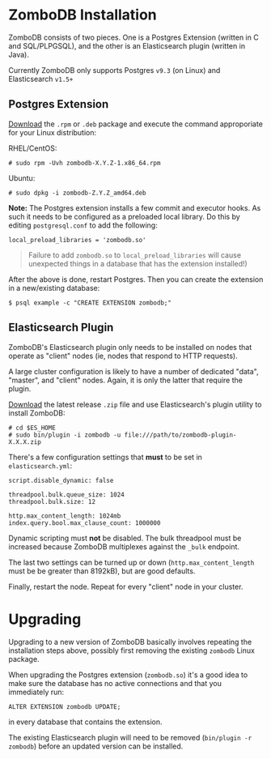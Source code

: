 # ZomboDB Installation

ZomboDB consists of two pieces.  One is a Postgres Extension (written in C and SQL/PLPGSQL), and the other is an Elasticsearch plugin (written in Java).

Currently ZomboDB only supports Postgres `v9.3` (on Linux) and Elasticsearch `v1.5+`


## Postgres Extension

[Download](https://github.com/zombodb/zombodb/releases/latest) the `.rpm` or `.deb` package and execute the command approporiate for your Linux distribution:

RHEL/CentOS:

```
# sudo rpm -Uvh zombodb-X.Y.Z-1.x86_64.rpm
```

Ubuntu:

```
# sudo dpkg -i zombodb-Z.Y.Z_amd64.deb
```

**Note:**  The Postgres extension installs a few commit and executor hooks. As such it needs to be configured as a preloaded local library.  Do this by editing  `postgresql.conf` to add the following:

```
local_preload_libraries = 'zombodb.so'
```

> Failure to add `zombodb.so` to `local_preload_libraries` will cause unexpected things in a database that has the extension installed!)

After the above is done, restart Postgres.  Then you can create the extension in a new/existing database:

```
$ psql example -c "CREATE EXTENSION zombodb;"
```

## Elasticsearch Plugin

ZomboDB's Elasticsearch plugin only needs to be installed on nodes that operate as "client" nodes (ie, nodes that respond to HTTP requests).  

A large cluster configuration is likely to have a number of dedicated "data", "master", and "client" nodes.  Again, it is only the latter that require the plugin.

[Download](https://github.com/zombodb/zombodb/releases/latest) the latest release `.zip` file and use Elasticsearch's plugin utility to install ZomboDB:

```
# cd $ES_HOME
# sudo bin/plugin -i zombodb -u file:///path/to/zombodb-plugin-X.X.X.zip
```

There's a few configuration settings that **must** to be set in `elasticsearch.yml`:

```
script.disable_dynamic: false

threadpool.bulk.queue_size: 1024
threadpool.bulk.size: 12

http.max_content_length: 1024mb
index.query.bool.max_clause_count: 1000000
```

Dynamic scripting must **not** be disabled.  The bulk threadpool must be increased because ZomboDB multiplexes against the `_bulk` endpoint.

The last two settings can be turned up or down (`http.max_content_length` must be be greater than 8192kB), but are good defaults.

Finally, restart the node.  Repeat for every "client" node in your cluster.


# Upgrading

Upgrading to a new version of ZomboDB basically involves repeating the installation steps above, possibly first removing the existing `zombodb` Linux package.

When upgrading the Postgres extension (`zombodb.so`) it's a good idea to make sure the database has no active connections and that you immediately run:

```
ALTER EXTENSION zombodb UPDATE;
```

in every database that contains the extension.

The existing Elasticsearch plugin will need to be removed (`bin/plugin -r zombodb`) before an updated version can be installed.

